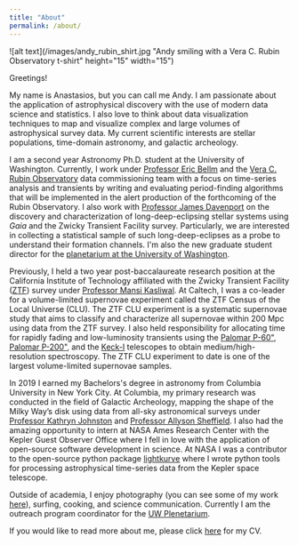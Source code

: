 ```yaml
---
title: "About"
permalink: /about/
---
```


<!-- Global site tag (gtag.js) - Google Analytics -->
<script async src="https://www.googletagmanager.com/gtag/js?id=UA-164344843-1"></script>
<script>
  window.dataLayer = window.dataLayer || [];
  function gtag(){dataLayer.push(arguments);}
  gtag('js', new Date());

  gtag('config', 'UA-164344843-1');
</script>

![alt text](/images/andy_rubin_shirt.jpg "Andy smiling with a Vera C. Rubin Observatory t-shirt" height="15" width="15")

Greetings!

My name is Anastasios, but you can call me Andy. I am passionate about the application of astrophysical discovery with the use of modern data science and statistics. I also love to think about data visualization techniques to map and visualize complex and large volumes of astrophysical survey data. My current scientific interests are stellar populations, time-domain astronomy, and galactic archeology.

I am a second year Astronomy Ph.D. student at the University of Washington. Currently, I work under [Professor Eric Bellm](https://faculty.washington.edu/ecbellm/) and the [Vera C. Rubin Observatory](https://www.lsst.org/) data commissioning team with a focus on time-series analysis and transients by writing and evaluating period-finding algorithms that will be implemented in the alert production of the forthcoming of the Rubin Observatory. I also work with [Professor James Davenport](https://jradavenport.github.io/) on the discovery and characterization of long-deep-eclipsing stellar systems using *Gaia* and the Zwicky Transient Facility survey. Particularly, we are interested in collecting a statistical sample of such long-deep-eclipses as a probe to understand their formation channels. I'm also the new graduate student director for the [planetarium at the University of Washington](https://astro.washington.edu/uw-planetarium). 

Previously, I held a two year post-baccalaureate research position at the California Institute of Technology affiliated with the Zwicky Transient Facility ([ZTF](https://www.ztf.caltech.edu/)) survey under [Professor Mansi Kasliwal](https://sites.astro.caltech.edu/~mansi/). At Caltech, I was a co-leader for a volume-limited supernovae experiment called the ZTF Census of the Local Universe (CLU).  The ZTF CLU experiment is a systematic supernovae study that aims to classify and characterize all supernovae within 200 Mpc using data from the ZTF survey. I also held responsibility for allocating time for rapidly fading and low-luminosity transients using the  [Palomar P-60"](https://sites.astro.caltech.edu/palomar/observer/P60observers.html), [Palomar P-200"](https://sites.astro.caltech.edu/palomar/about/telescopes/hale.html), and the [Keck-I](https://keckobservatory.org/about/telescopes-instrumentation/) telescopes to obtain medium/high-resolution spectroscopy. The ZTF CLU experiment to date is one of the largest volume-limited supernovae samples.

In 2019 I earned my Bachelors's degree in astronomy from Columbia University in New York City. At Columbia, my primary research was conducted in the field of Galactic Archeology, mapping the shape of the Milky Way’s disk using data from all-sky astronomical surveys under [Professor Kathryn Johnston](http://user.astro.columbia.edu/~kvj/) and [Professor Allyson Sheffield](https://www.laguardia.edu/uploadedfiles/main_site/content/home/docs/allyson-sheffield.pdf). I also had the amazing opportunity to intern at NASA Ames Research Center with the Kepler Guest Observer Office where I fell in love with the application of open-source software development in science. At NASA I was a contributor to the open-source python package [lightkurve](https://docs.lightkurve.org/index.html) where I wrote python tools for processing astrophysical time-series data from the Kepler space telescope.

Outside of academia, I enjoy photography (you can see some of my work [here](https://www.instagram.com/atoceans/)), surfing, cooking, and science communication. Currently I am the outreach program coordinator for the [UW Plenetarium](https://astro.washington.edu/uw-planetarium).

If you would like to read more about me, please click [here](https://github.com/AndyTza/andytza.github.io/raw/master/quals/CV_Astronomy___Tzanidakis__Detailed____New.pdf) for my CV.
